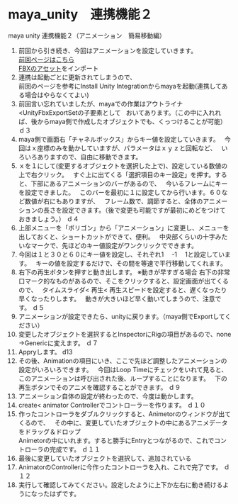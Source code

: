 # maya_unity　連携機能２
maya unity 連携機能２（アニメーション　簡易移動編）  

1. 前回から引き続き、今回はアニメーションを設定していきます。  
[前回ページはこちら](https://github.com/175B005/maya_unity)  
[FBXのアセット](http://u3d.as/XWD)をインポート  
1. 連携は起動ごとに更新されてしまうので、  
前回のページを参考にInstall Unity Integrationからmayaを起動(連携してある場合はやらなくてよい)  
1. 前回言い忘れていましたが、mayaでの作業はアウトライナ<UnityFbxExportSetの子要素として  
おいてあります。（この中に入れれば、後からmaya側で作成したオブジェクトでも、くっつけることが可能）
ｄ３
1. maya側で画面右「チャネルボックス」からキー値を設定していきます。  
今回はｘ座標のみを動かしていますが、パラメータはｘｙｚと回転など、  
いろいろありますので、自由に移動できます。
1. ｘを１にして(変更するオブジェクトを選択した上で)、設定している数値の上で右クリック。  
すぐ上に出てくる「選択項目のキー設定」を押す。すると、下部にあるアニメーションのバーがあるので、  
今いるフレームにキーを設定できました。  
このバーを最初に１に設定してから行います。６０など数値が右にもありますが、  
フレーム数で、調節すると、全体のアニメーションの長さを設定できます。（後で変更も可能ですが最初にめどをつけておきましょう。）
ｄ４
1. 上部メニューを「ポリゴン」から「アニメーション」に変更し、メニューを出しておくと、ショートカットができて、便利。  
中央部くらいの十字みたいなマークで、先ほどのキー値設定がワンクリックでできます。
1. 今回は１と３０と６０にキー値を設定し、それぞれ1　 -1　 1と設定しています。  
キーの値を設定するだけで、その間を等速で平行移動してくれます。 
1. 右下の再生ボタンを押すと動き出します。
※動きが早すぎる場合
右下の非常口マーク的なものがあるので、そこをクリックすると、設定画面が出てくるので、  
タイムスライダ< 再生< 再生スピードを設定すると、遅くなったり早くなったりします。  
動きが大きいほど早く動いてしまうので、注意です。
ｄ５
1. アニメーションが設定できたら、unityに戻ります。（maya側でExportしてください）
1. 変更したオブジェクトを選択するとInspectorにRigの項目があるので、none →Genericに変えます。
ｄ７
1. Appryします。
d13
1. その後、Animationの項目にいき、ここで先ほど調整したアニメーションの設定がいろいろできます。  
今回はLoop Timeにチェックをいれて見ると、このアニメーションは呼び出された後、ループすることになります。  
下の再生ボタンでそのアニメを確認することができます。
ｄ９
1. アニメーション自体の設定が終わったので、今度は動かします。
1. create< animator Controllerでコントローラーを作ります。
ｄ１０
1. 作ったコントローラをダブルクリックすると、Animetorのウィンドウが出てくるので、  
その中に、変更していたオブジェクトの中にあるアニメデータをドラッグ＆ドロップ  
Animetorの中にいれます。すると勝手にEntryとつながるので、これでコントローラの完成です。
ｄ１１
1. 最後に変更していたオブジェクトを選択して、追加されている
1. AnimatorのControllerに今作ったコントローラを入れ、これで完了です。
ｄ１２
1. 実行して確認してみてください。設定したように上下か左右に動き続けるようになったはずです。

